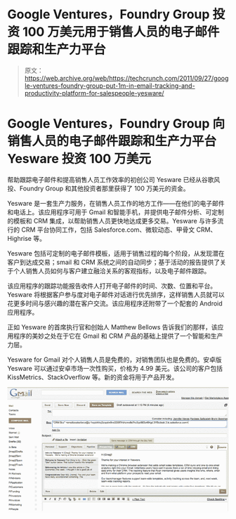 # Google Ventures，Foundry Group 投资 100 万美元用于销售人员的电子邮件跟踪和生产力平台

> 原文：<https://web.archive.org/web/https://techcrunch.com/2011/09/27/google-ventures-foundry-group-put-1m-in-email-tracking-and-productivity-platform-for-salespeople-yesware/>

# Google Ventures，Foundry Group 向销售人员的电子邮件跟踪和生产力平台 Yesware 投资 100 万美元

帮助跟踪电子邮件和提高销售人员工作效率的初创公司 Yesware 已经从谷歌风投、Foundry Group 和其他投资者那里获得了 100 万美元的资金。

Yesware 是一套生产力服务，在销售人员工作的地方工作——在他们的电子邮件和电话上。该应用程序可用于 Gmail 和智能手机，并提供电子邮件分析、可定制的模板和 CRM 集成，以帮助销售人员更快地达成更多交易。Yesware 与许多流行的 CRM 平台协同工作，包括 Salesforce.com、微软动态、甲骨文 CRM、Highrise 等。

Yesware 包括可定制的电子邮件模板，适用于销售过程的每个阶段，从发现潜在客户到达成交易；smail 和 CRM 系统之间的自动同步；基于活动的报告提供了关于个人销售人员如何与客户建立融洽关系的客观指标，以及电子邮件跟踪。

该应用程序的跟踪功能报告收件人打开电子邮件的时间、次数、位置和平台。Yesware 将根据客户参与度对电子邮件对话进行优先排序，这样销售人员就可以花更多时间与感兴趣的潜在客户交流。该应用程序还附带了一个配套的 Android 应用程序。

正如 Yesware 的首席执行官和创始人 Matthew Bellows 告诉我们的那样，该应用程序的美妙之处在于它在 Gmail 和 CRM 产品的基础上提供了一个智能和生产力层。

Yesware for Gmail 对个人销售人员是免费的，对销售团队也是免费的。安卓版 Yesware 可以通过安卓市场一次性购买，价格为 4.99 美元。该公司的客户包括 KissMetrics、StackOverflow 等。新的资金将用于产品开发。

![](img/795874166d53fcb2e194073cd39f4cd8.png)